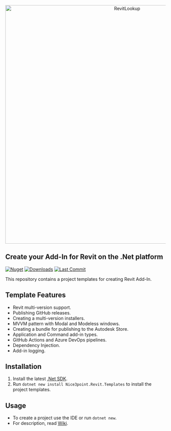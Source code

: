 <p align="center">
    <picture>
        <source media="(prefers-color-scheme: dark)" width="750" srcset="https://github.com/Nice3point/RevitTemplates/assets/20504884/cb0992f1-927f-4937-a87b-0e9657318c05">
        <img alt="RevitLookup" width="750" src="https://github.com/Nice3point/RevitTemplates/assets/20504884/ddeb2dd2-e3e9-46f8-a643-4176a09c8560">
    </picture>
</p>

## Create your Add-In for Revit on the .Net platform

[![Nuget](https://img.shields.io/nuget/vpre/Nice3point.Revit.Templates?style=for-the-badge)](https://www.nuget.org/packages/Nice3point.Revit.Templates)
[![Downloads](https://img.shields.io/nuget/dt/Nice3point.Revit.Templates?style=for-the-badge)](https://www.nuget.org/packages/Nice3point.Revit.Templates)
[![Last Commit](https://img.shields.io/github/last-commit/Nice3point/RevitTemplate/develop?style=for-the-badge)](https://github.com/Nice3point/RevitTemplate/commits/develop)

This repository contains a project templates for creating Revit Add-In.

## Template Features

- Revit multi-version support.
- Publishing GitHub releases.
- Creating a multi-version installers.
- MVVM pattern with Modal and Modeless windows.
- Creating a bundle for publishing to the Autodesk Store.
- Application and Command add-in types.
- GitHub Actions and Azure DevOps pipelines.
- Dependency Injection.
- Add-in logging.

## Installation

1. Install the latest [.Net SDK](https://dotnet.microsoft.com/download).
2. Run `dotnet new install Nice3point.Revit.Templates` to install the project templates.

## Usage

- To create a project use the IDE or run `dotnet new`.
- For description, read [Wiki](https://github.com/Nice3point/RevitTemplates/wiki).
